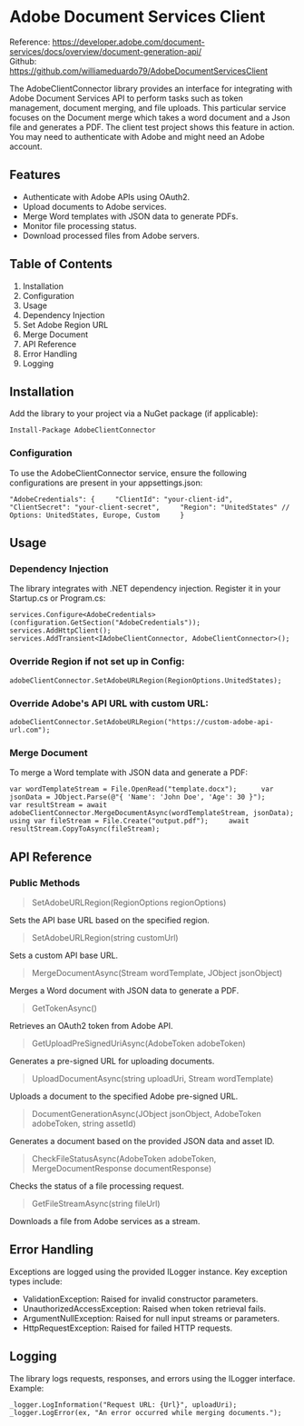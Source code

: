 # Adobe Document Services Client

Reference: <https://developer.adobe.com/document-services/docs/overview/document-generation-api/>   
Github: <https://github.com/williameduardo79/AdobeDocumentServicesClient>

The AdobeClientConnector library provides an interface for integrating with Adobe Document Services API to perform tasks such as token management, document merging, and file uploads.
This particular service focuses on the Document merge which takes a word document and a Json file and generates a PDF. 
The client test project shows this feature in action. You may need to authenticate with Adobe and might need an Adobe account.

## Features

* Authenticate with Adobe APIs using OAuth2.
* Upload documents to Adobe services.
* Merge Word templates with JSON data to generate PDFs.
* Monitor file processing status.
* Download processed files from Adobe servers.

## Table of Contents

1. Installation
2. Configuration
3. Usage
4. Dependency Injection
5. Set Adobe Region URL
6. Merge Document
7. API Reference
8. Error Handling
9. Logging

## Installation

Add the library to your project via a NuGet package (if applicable):

`Install-Package AdobeClientConnector`

### Configuration

To use the AdobeClientConnector service, ensure the following configurations are present in your appsettings.json:

`
  "AdobeCredentials": {    
    "ClientId": "your-client-id",    
    "ClientSecret": "your-client-secret",    
    "Region": "UnitedStates" // Options: UnitedStates, Europe, Custom    
  }
`

## Usage

### Dependency Injection

The library integrates with .NET dependency injection. Register it in your Startup.cs or Program.cs:

`services.Configure<AdobeCredentials>(configuration.GetSection("AdobeCredentials"));     
services.AddHttpClient();    
services.AddTransient<IAdobeClientConnector, AdobeClientConnector>();    `

### Override Region if not set up in Config:

`
adobeClientConnector.SetAdobeURLRegion(RegionOptions.UnitedStates);
`

### Override Adobe's API URL with custom URL:

`adobeClientConnector.SetAdobeURLRegion("https://custom-adobe-api-url.com");  `

### Merge Document

To merge a Word template with JSON data and generate a PDF:

`
var wordTemplateStream = File.OpenRead("template.docx");     
var jsonData = JObject.Parse(@"{ 'Name': 'John Doe', 'Age': 30 }");      
var resultStream = await adobeClientConnector.MergeDocumentAsync(wordTemplateStream, jsonData);    
using var fileStream = File.Create("output.pdf");    
await resultStream.CopyToAsync(fileStream);    
`

## API Reference

### Public Methods

> SetAdobeURLRegion(RegionOptions regionOptions)

Sets the API base URL based on the specified region.

> SetAdobeURLRegion(string customUrl)

Sets a custom API base URL.

> MergeDocumentAsync(Stream wordTemplate, JObject jsonObject)

Merges a Word document with JSON data to generate a PDF.

> GetTokenAsync()

Retrieves an OAuth2 token from Adobe API.

> GetUploadPreSignedUriAsync(AdobeToken adobeToken)

Generates a pre-signed URL for uploading documents.

> UploadDocumentAsync(string uploadUri, Stream wordTemplate)

Uploads a document to the specified Adobe pre-signed URL.

> DocumentGenerationAsync(JObject jsonObject, AdobeToken adobeToken, string assetId)

Generates a document based on the provided JSON data and asset ID.

> CheckFileStatusAsync(AdobeToken adobeToken, MergeDocumentResponse documentResponse)

Checks the status of a file processing request.

> GetFileStreamAsync(string fileUrl)

Downloads a file from Adobe services as a stream.

## Error Handling

Exceptions are logged using the provided ILogger instance. Key exception types include:

* ValidationException: Raised for invalid constructor parameters.
* UnauthorizedAccessException: Raised when token retrieval fails.
* ArgumentNullException: Raised for null input streams or parameters.
* HttpRequestException: Raised for failed HTTP requests.

## Logging

The library logs requests, responses, and errors using the ILogger interface. Example:

`
_logger.LogInformation("Request URL: {Url}", uploadUri);     
_logger.LogError(ex, "An error occurred while merging documents.");     
`


